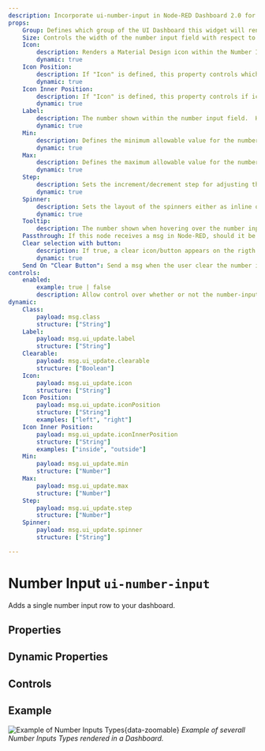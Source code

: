 ```yaml
---
description: Incorporate ui-number-input in Node-RED Dashboard 2.0 for customizable, user-driven data entry and feedback.
props:
    Group: Defines which group of the UI Dashboard this widget will render in.
    Size: Controls the width of the number input field with respect to the parent group. Maximum value is the width of the group.
    Icon:
        description: Renders a Material Design icon within the Number Input. There is no need to include the "mdi-" prefix.
        dynamic: true
    Icon Position:
        description: If "Icon" is defined, this property controls which side of the "Label" the icon will render on.
        dynamic: true
    Icon Inner Position:
        description: If "Icon" is defined, this property controls if icon is render inside or outside the number input box.
        dynamic: true
    Label:
        description: The number shown within the number input field.  Html content is allowed.
        dynamic: true
    Min:
        description: Defines the minimum allowable value for the number input field.
        dynamic: true
    Max:
        description: Defines the maximum allowable value for the number input field.
        dynamic: true
    Step:
        description: Sets the increment/decrement step for adjusting the number value in the input field.
        dynamic: true
    Spinner:
        description: Sets the layout of the spinners either as inline or stacked. 
        dynamic: true
    Tooltip:
        description: The number shown when hovering over the number input field.
    Passthrough: If this node receives a msg in Node-RED, should it be passed through to the output as if a new value was inserted to the input?
    Clear selection with button:
        description: If true, a clear icon/button appears on the rigth side to clear the number input.
        dynamic: true
    Send On "Clear Button": Send a msg when the user clear the number input using the clear button, the "Clear Selection" button must be enabled.
controls:
    enabled:
        example: true | false
        description: Allow control over whether or not the number-input is enabled
dynamic:
    Class:
        payload: msg.class
        structure: ["String"]
    Label:
        payload: msg.ui_update.label
        structure: ["String"]
    Clearable:
        payload: msg.ui_update.clearable
        structure: ["Boolean"]
    Icon:
        payload: msg.ui_update.icon
        structure: ["String"]
    Icon Position:
        payload: msg.ui_update.iconPosition
        structure: ["String"]
        examples: ["left", "right"]
    Icon Inner Position:
        payload: msg.ui_update.iconInnerPosition
        structure: ["String"]
        examples: ["inside", "outside"]
    Min:
        payload: msg.ui_update.min
        structure: ["Number"]
    Max:
        payload: msg.ui_update.max
        structure: ["Number"]
    Step:
        payload: msg.ui_update.step
        structure: ["Number"]
    Spinner:
        payload: msg.ui_update.spinner
        structure: ["String"]

---
```


<script setup>
    import TryDemo from "./../../components/TryDemo.vue"
</script>


<TryDemo href="number-input">

# Number Input `ui-number-input`

</TryDemo>

Adds a single number input row to your dashboard.

## Properties

<PropsTable/>

## Dynamic Properties

<DynamicPropsTable/>

## Controls

<ControlsTable/>

## Example

![Example of Number Inputs Types](/images/node-examples/ui-number-input.png "Example of Number Inputs Types"){data-zoomable}
*Example of severall Number Inputs Types rendered in a Dashboard.*
